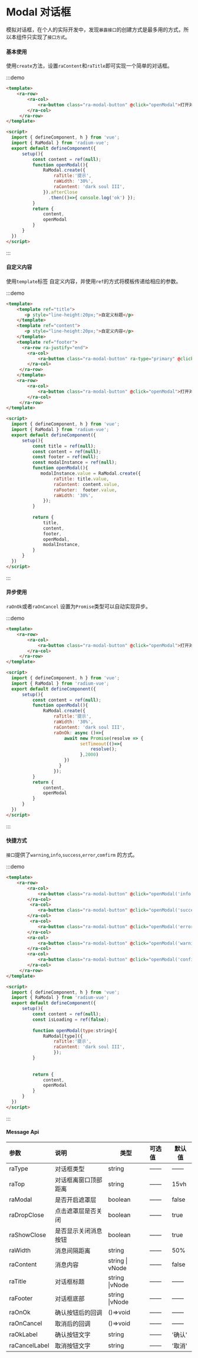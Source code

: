 # Modal 对话框
模拟对话框，在个人的实际开发中，发现`暴露接口`的创建方式是最多用的方式，所以本组件只实现了`接口方式`。



#### 基本使用

使用`create`方法，设置`raContent`和`raTitle`即可实现一个简单的对话框。

:::demo

```html
<template>
    <ra-row>
        <ra-col>
            <ra-button class="ra-modal-button" @click="openModal">打开对话框</ra-button>
        </ra-col>
     </ra-row>
</template>

<script>
  import { defineComponent, h } from 'vue';
  import { RaModal } from 'radium-vue';
  export default defineComponent({
      setup(){
          const content = ref(null);
          function openModal(){
              RaModal.create({ 
                  raTitle:'提示',
                  raWidth: '30%',
                  raContent: 'dark soul III',
              }).afterClose
                .then(()=>{ console.log('ok') });
          }
          return {
              content,
              openModal
          }
      }
  })
</script>
```

:::

#### 自定义内容

使用`template`标签 自定义内容，并使用`ref`的方式将模板传递给相应的参数。

:::demo

```html
<template>
    <template ref="title">
       <p style="line-height:20px;">自定义标题</p>
    </template>
    <template ref="content">
       <p style="line-height:20px;">自定义内容</p>
    </template>
    <template ref="footer">
      <ra-row ra-justify="end">
        <ra-col>
            <ra-button class="ra-modal-button" ra-type="primary" @click="()=>{modalInstance.close()}">关闭对话框</ra-button>
        </ra-col>
     </ra-row>
    </template>
    <ra-row>
        <ra-col>
            <ra-button class="ra-modal-button" @click="openModal">打开对话框</ra-button>
        </ra-col>
     </ra-row>
</template>

<script>
  import { defineComponent, h } from 'vue';
  import { RaModal } from 'radium-vue';
  export default defineComponent({
      setup(){
          const title = ref(null);
          const content = ref(null);
          const footer = ref(null);
          const modalInstance = ref(null);
          function openModal(){
             modalInstance.value = RaModal.create({ 
                  raTitle: title.value,
                  raContent: content.value,
                  raFooter:  footer.value,
                  raWidth: '30%',
              });
          }
          
          return {
              title,
              content,
              footer,
              openModal,
              modalInstance,
          }
      }
  })
</script>
```

:::



#### 异步使用

`raOnOk`或者`raOnCancel` 设置为`Promise`类型可以自动实现异步。

:::demo

```html
<template>
    <ra-row>
        <ra-col>
            <ra-button class="ra-modal-button" @click="openModal">打开对话框</ra-button>
        </ra-col>
     </ra-row>
</template>

<script>
  import { defineComponent, h } from 'vue';
  import { RaModal } from 'radium-vue';
  export default defineComponent({
      setup(){
          const content = ref(null);
          function openModal(){
              RaModal.create({ 
                  raTitle:'提示', 
                  raWidth: '30%',
                  raContent: 'dark soul III',
                  raOnOk: async ()=>{ 
                      await new Promise(resolve => { 
                         	setTimeout(()=>{
                                resolve();
                            },2000) 
                      }) 
                    }
                  });
          }
          return {
              content,
              openModal
          }
      }
  })
</script>
```

:::



#### 快捷方式

`接口`提供了`warning`,`info`,`success`,`error`,`comfirm` 的方式。

:::demo

```html
<template>
    <ra-row>
        <ra-col>
            <ra-button class="ra-modal-button" @click="openModal('info')">Info</ra-button>
        </ra-col>
         <ra-col>
            <ra-button class="ra-modal-button" @click="openModal('success')">Success</ra-button>
        </ra-col>
         <ra-col>
            <ra-button class="ra-modal-button" @click="openModal('error')">Error</ra-button>
        </ra-col>
        <ra-col>
            <ra-button class="ra-modal-button" @click="openModal('warning')">Warning</ra-button>
        </ra-col>
        <ra-col>
            <ra-button class="ra-modal-button" @click="openModal('confirm')">Confirm</ra-button>
        </ra-col>
     </ra-row>
</template>

<script>
  import { defineComponent, h } from 'vue';
  import { RaModal } from 'radium-vue';
  export default defineComponent({
      setup(){
          const content = ref(null);
          const isLoading = ref(false);
          
          function openModal(type:string){
              RaModal[type]({ 
                  raTitle:'提示', 
                  raContent: 'dark soul III',
                  });
          }
          
          
          return {
              content,
              openModal
          }
      }
  })
</script>
```

:::

#### Message Api

| 参数          | 说明                 | 类型            | 可选值 | 默认值 |
| :------------ | :------------------- | --------------- | :----- | ------ |
| raType        | 对话框类型           | string          | ——     | ——     |
| raTop         | 对话框离窗口顶部距离 | string          | ——     | 15vh   |
| raModal       | 是否开启遮罩层       | boolean         | ——     | false  |
| raDropClose   | 点击遮罩层是否关闭   | boolean         | ——     | true   |
| raShowClose   | 是否显示关闭消息按钮 | boolean         | ——     | true   |
| raWidth       | 消息间隔距离         | string          | ——     | 50%    |
| raContent     | 消息内容             | string \| vNode | ——     | false  |
| raTitle       | 对话框标题           | string \|vNode  | ——     | ——     |
| raFooter      | 对话框底部           | string \|vNode  | ——     | ——     |
| raOnOk        | 确认按钮后的回调     | ()=>void        | ——     | ——     |
| raOnCancel    | 取消后的回调         | ()=>void        | ——     | ——     |
| raOkLabel     | 确认按钮文字         | string          | ——     | '确认' |
| raCancelLabel | 取消按钮文字         | string          | ——     | '取消' |



